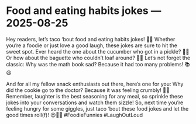 # Food and eating habits jokes — 2025-08-25

Hey readers, let’s taco ‘bout food and eating habits jokes! 🌮🤣 Whether you’re a foodie or just love a good laugh, these jokes are sure to hit the sweet spot. Ever heard the one about the cucumber who got in a pickle? 🥒😂 Or how about the baguette who couldn’t loaf around? 🥖🙈 Let’s not forget the classic: Why was the math book sad? Because it had too many problems! 📚😆

And for all my fellow snack enthusiasts out there, here’s one for you: Why did the cookie go to the doctor? Because it was feeling crumbly! 🍪😅 Remember, laughter is the best seasoning for any meal, so sprinkle these jokes into your conversations and watch them sizzle! So, next time you’re feeling hungry for some giggles, just taco ‘bout these food jokes and let the good times roll(f)! 😉🌯✨ #FoodieFunnies #LaughOutLoud